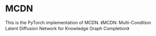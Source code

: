 # MCDN
This is the PyTorch implementation of MCDN. 《MCDN: Multi-Condition Latent Diffusion Network for Knowledge Graph Completion》
